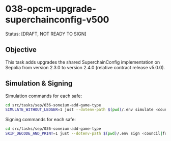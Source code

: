 # 038-opcm-upgrade-superchainconfig-v500

Status: [DRAFT, NOT READY TO SIGN]

## Objective

This task adds upgrades the shared SuperchainConfig implementation on Sepolia from version 2.3.0 to version 2.4.0 (relative contract release v5.0.0).

## Simulation & Signing

Simulation commands for each safe:
```bash
cd src/tasks/sep/036-soneium-add-game-type
SIMULATE_WITHOUT_LEDGER=1 just --dotenv-path $(pwd)/.env simulate <council|foundation>
```

Signing commands for each safe:
```bash
cd src/tasks/sep/036-soneium-add-game-type
SKIP_DECODE_AND_PRINT=1 just --dotenv-path $(pwd)/.env sign <council|foundation>
```
